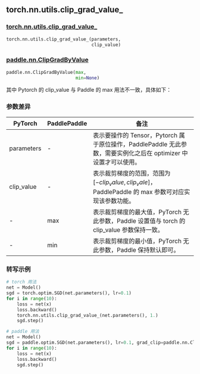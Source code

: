 ## torch.nn.utils.clip_grad_value_
### [torch.nn.utils.clip_grad_value_](https://pytorch.org/docs/stable/generated/torch.nn.utils.clip_grad_value_.html?highlight=clip_grad_value_#torch.nn.utils.clip_grad_value_)

```python
torch.nn.utils.clip_grad_value_(parameters,
                                clip_value)
```

### [paddle.nn.ClipGradByValue](https://www.paddlepaddle.org.cn/documentation/docs/zh/api/paddle/nn/ClipGradByValue_cn.html#clipgradbyvalue)

```python
paddle.nn.ClipGradByValue(max,
                          min=None)
```

其中 Pytorch 的 clip_value 与 Paddle 的 max 用法不一致，具体如下：
### 参数差异

| PyTorch       | PaddlePaddle | 备注                                                   |
| ------------- | ------------ | ------------------------------------------------------ |
| parameters    | -            | 表示要操作的 Tensor，Pytorch 属于原位操作，PaddlePaddle 无此参数，需要实例化之后在 optimizer 中设置才可以使用。  |
| clip_value    | -            | 表示裁剪梯度的范围，范围为 $[-clip_value, clip_vale]$，PaddlePaddle 的 max 参数可对应实现该参数功能。  |
| -             | max          | 表示裁剪梯度的最大值，PyTorch 无此参数，Paddle 设置值与 torch 的 clip_value 参数保持一致。  |
| -             | min          | 表示裁剪梯度的最小值，PyTorch 无此参数，Paddle 保持默认即可。  |

### 转写示例
```python
# torch 用法
net = Model()
sgd = torch.optim.SGD(net.parameters(), lr=0.1)
for i in range(10):
    loss = net(x)
    loss.backward()
    torch.nn.utils.clip_grad_value_(net.parameters(), 1.)
    sgd.step()

# paddle 用法
net = Model()
sgd = paddle.optim.SGD(net.parameters(), lr=0.1, grad_clip=paddle.nn.ClipGradByValue(), 1.)
for i in range(10):
    loss = net(x)
    loss.backward()
    sgd.step()
```
